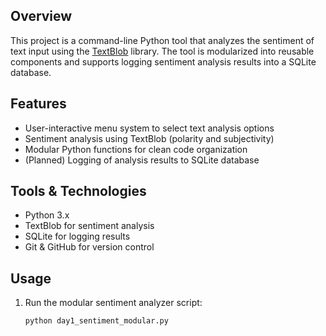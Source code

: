 ## Overview  
This project is a command-line Python tool that analyzes the sentiment of text input using the [TextBlob](https://textblob.readthedocs.io/en/dev/) library. The tool is modularized into reusable components and supports logging sentiment analysis results into a SQLite database.

## Features  
- User-interactive menu system to select text analysis options  
- Sentiment analysis using TextBlob (polarity and subjectivity)  
- Modular Python functions for clean code organization  
- (Planned) Logging of analysis results to SQLite database

## Tools & Technologies  
- Python 3.x  
- TextBlob for sentiment analysis  
- SQLite for logging results  
- Git & GitHub for version control

## Usage  
1. Run the modular sentiment analyzer script:  
   ```bash
   python day1_sentiment_modular.py